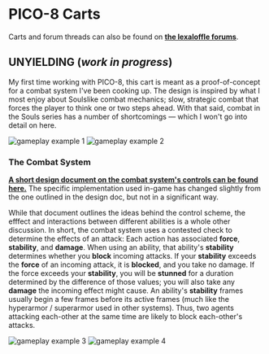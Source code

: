 # PICO-8 Carts

Carts and forum threads can also be found on [**the lexaloffle forums**](https://www.lexaloffle.com/bbs/?uid=34308).

## UNYIELDING (*work in progress*)
My first time working with PICO-8, this cart is meant as a proof-of-concept for a combat system I've been cooking up. The design is inspired by what I most enjoy about Soulslike combat mechanics; slow, strategic combat that forces the player to think one or two steps ahead. With that said, combat in the Souls series has a number of shortcomings — which I won't go into detail on here.

![gameplay example 1](https://i.imgur.com/fGLKa1L.gif)
![gameplay example 2](https://i.imgur.com/8IpGA7O.gif)

### The Combat System
[**A short design document on the combat system's controls can be found here.**](https://docs.google.com/document/d/1QBwIBs72zgdClWGkVCTEFVCA7pSMcFZF0BdWYCU7jxs/edit?usp=sharing) The specific implementation used in-game has changed slightly from the one outlined in the design doc, but not in a significant way.

While that document outlines the ideas behind the control scheme, the efffect and interactions between different abilities is a whole other discussion. In short, the combat system uses a contested check to determine the effects of an attack: Each action has associated **force**, **stability**, and **damage**. When using an ability, that ability's **stability** determines whether you **block** incoming attacks. If your **stability** exceeds the **force** of an incoming attack, it is **blocked**, and you take no damage. If the force exceeds your **stability**, you will be **stunned** for a duration determined by the difference of those values; you will also take any **damage** the incoming effect might cause. An ability's **stability** frames usually begin a few frames before its active frames (much like the hyperarmor / superarmor used in other systems). Thus, two agents attacking each-other at the same time are likely to block each-other's attacks.

![gameplay example 3](https://i.imgur.com/J83NhL4.gif)
![gameplay example 4](https://i.imgur.com/rSPczeA.gif)
